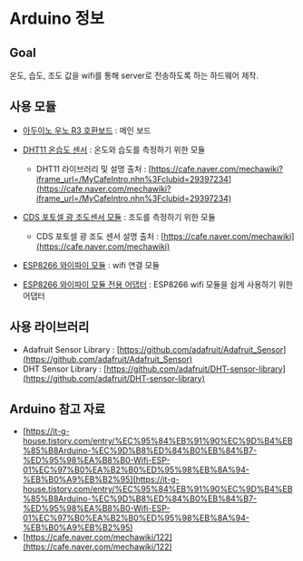 # Arduino 정보

## Goal

온도, 습도, 조도 값을 wifi를 통해 server로 전송하도록 하는 하드웨어 제작.

## 사용 모듈

- [아두이노 우노 R3 호환보드](https://smartstore.naver.com/mechasolution_com/products/4864858307?NaPm=ct%3Dkh5sht9x%7Cci%3Dcheckout%7Ctr%3Dppc%7Ctrx%3D%7Chk%3D263e55077065b7e821aab4cb5c2c549835202409) : 메인 보드

- [DHT11 온습도 센서](https://smartstore.naver.com/mechasolution_com/products/3126779187?NaPm=ct%3Dkh5sckx3%7Cci%3Dcheckout%7Ctr%3Dppc%7Ctrx%3D%7Chk%3D24efda3bfdd3136f882e6254c93b68e6497e1750) : 온도와 습도를 측정하기 위한 모듈

  - DHT11 라이브러리 및 설명 출처 : [https://cafe.naver.com/mechawiki?iframe_url=/MyCafeIntro.nhn%3Fclubid=29397234](https://cafe.naver.com/mechawiki?iframe_url=/MyCafeIntro.nhn%3Fclubid=29397234)

- [CDS 포토셀 광 조도센서 모듈](https://smartstore.naver.com/mechasolution_com/products/2940398248?NaPm=ct%3Dkh5skvb2%7Cci%3Dcheckout%7Ctr%3Dppc%7Ctrx%3D%7Chk%3D3b2b0f3e4509d7b7987fc4d02326b431c9dc5d10) : 조도를 측정하기 위한 모듈

  - CDS 포토셀 광 조도 센서 설명 출처 : [https://cafe.naver.com/mechawiki](https://cafe.naver.com/mechawiki)

- [ESP8266 와이파이 모듈](https://smartstore.naver.com/mechasolution_com/products/3412252175?NaPm=ct%3Dkh5sisz4%7Cci%3Dcheckout%7Ctr%3Dppc%7Ctrx%3D%7Chk%3D782dcfa869b54343ad9113b3089fe8b7e1455a90) : wifi 연결 모듈

- [ESP8266 와이파이 모듈 전용 어댑터](https://smartstore.naver.com/mechasolution_com/products/3448897447?NaPm=ct%3Dkh5sj8sw%7Cci%3Dcheckout%7Ctr%3Dppc%7Ctrx%3D%7Chk%3D967033f4922b6288b4279fe63965a7511c1ecf4b) : ESP8266 wifi 모듈을 쉽게 사용하기 위한 어댑터

## 사용 라이브러리

- Adafruit Sensor Library : [https://github.com/adafruit/Adafruit_Sensor](https://github.com/adafruit/Adafruit_Sensor)
- DHT Sensor Library : [https://github.com/adafruit/DHT-sensor-library](https://github.com/adafruit/DHT-sensor-library)

## Arduino 참고 자료

- [https://it-g-house.tistory.com/entry/%EC%95%84%EB%91%90%EC%9D%B4%EB%85%B8Arduino-%EC%9D%B8%ED%84%B0%EB%84%B7-%ED%95%98%EA%B8%B0-Wifi-ESP-01%EC%97%B0%EA%B2%B0%ED%95%98%EB%8A%94-%EB%B0%A9%EB%B2%95](https://it-g-house.tistory.com/entry/%EC%95%84%EB%91%90%EC%9D%B4%EB%85%B8Arduino-%EC%9D%B8%ED%84%B0%EB%84%B7-%ED%95%98%EA%B8%B0-Wifi-ESP-01%EC%97%B0%EA%B2%B0%ED%95%98%EB%8A%94-%EB%B0%A9%EB%B2%95)
- [https://cafe.naver.com/mechawiki/122](https://cafe.naver.com/mechawiki/122)

